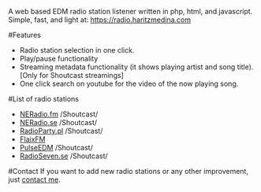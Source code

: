 A web based EDM radio station listener written in php, html, and javascript. Simple, fast, and light at:
https://radio.haritzmedina.com

#Features
* Radio station selection in one click.
* Play/pause functionality
* Streaming metadata functionality (it shows playing artist and song title). [Only for Shoutcast streamings]
* One click search on youtube for the video of the now playing song.

#List of radio stations
* [NERadio.fm](http://www.neradio.com/) /Shoutcast/
* [NERadio.se](http://neradio.se/) /Shoutcast/
* [RadioParty.pl](http://radioparty.pl/) /Shoutcast/
* [FlaixFM](http://www.flaixfm.cat/)
* [PulseEDM](http://www.streamlicensing.com/stations/sadanceradio/pulseEDM.html) /Shoutcast/
* [RadioSeven.se](http://www.radioseven.se/) /Shoutcast/

#Contact
If you want to add new radio stations or any other improvement, just [contact me](mailto:me@haritzmedina.com).